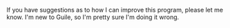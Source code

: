 If you have suggestions as to how I can improve this program, please
let me know.  I'm new to Guile, so I'm pretty sure I'm doing it wrong.
